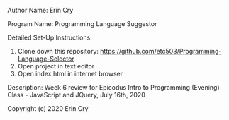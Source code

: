 Author Name: Erin Cry

Program Name: Programming Language Suggestor

Detailed Set-Up Instructions:
  1. Clone down this repository: https://github.com/etc503/Programming-Language-Selector
  2. Open project in text editor 
  3. Open index.html in internet browser
  
Description: Week 6 review for Epicodus Intro to Programming (Evening) Class - JavaScript and JQuery, July 16th, 2020

Copyright (c) 2020 Erin Cry